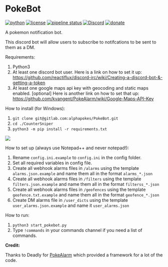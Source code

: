 # PokeBot

[![python](https://img.shields.io/badge/Python-3.6-blue.svg)]() [![license](https://img.shields.io/github/license/mashape/apistatus.svg)](https://img.shields.io/gitlab/license/alphapokes/pokebot) [![pipeline status](https://gitlab.com/alphapokes/PokeBot/badges/master/pipeline.svg)](https://gitlab.com/alphapokes/PokeBot/commits/master) [![Discord](https://img.shields.io/discord/314040044052545538.svg)](https://discordapp.com/channels/314040044052545538/314040595456983040) [![donate](https://img.shields.io/badge/Donate-PayPal-blue.svg)](https://paypal.me/dneal12)

A pokemon notification bot.

This discord bot will allow users to subscribe to notifcations to be sent to them as a DM.

Requirements:

1. Python3
2. At least one discord bot user.  Here is a link on how to set it up: https://github.com/reactiflux/discord-irc/wiki/Creating-a-discord-bot-&-getting-a-token
3. At least one google maps api key with geocoding and static maps enabled. [optional]  Here is another link on how to set that up: https://github.com/kvangent/PokeAlarm/wiki/Google-Maps-API-Key

How to install (for Windows):

1. `git clone git@gitlab.com:alphapokes/PokeBot.git`
2. `cd ./CounterSniper`
3. `python3 -m pip install -r requirements.txt`

![](https://i.imgur.com/1i3FSqe.png)

How to set up (always use Notepad++ and never notepad!):

1. Rename `config.ini.example` to `config.ini` in the config folder.
2. Set all required variables in config file.
3. Create all webhook alarms files in `/alarms` using the template `alarms.json.example` and name them all in the format `alarms_*.json`
4. Create all webhook alarms files in `/filters` using the template `filters.json.example` and name them all in the format `filterss_*.json`
5. Create all webhook alarms files in `/geofences` using the template `geofence.txt.example` and name them all in the format `geofence_*.json`
6. Create DM alarms file in `/user_dicts` using the template `user_alarms.json.example` and name it `user_alarms.json`

How to run:

1. `python3 start_pokebot.py`
2. Type `!commands` in your commands channel if you need a list of commands.

**Credit:**

Thanks to Deadly for [PokeAlarm](https://github.com/PokeAlarm/PokeAlarm) which provided a framework for a lot of the code.